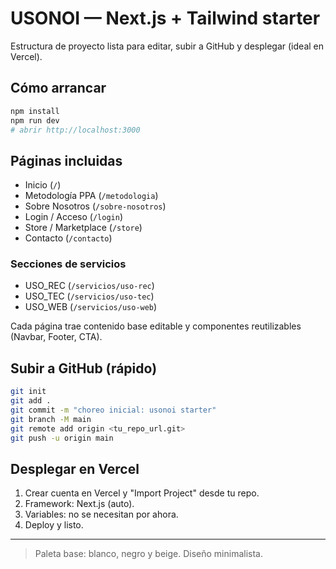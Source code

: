 # USONOI — Next.js + Tailwind starter

Estructura de proyecto lista para editar, subir a GitHub y desplegar (ideal en Vercel).

## Cómo arrancar
```bash
npm install
npm run dev
# abrir http://localhost:3000
```

## Páginas incluidas
- Inicio (`/`)
- Metodología PPA (`/metodologia`)
- Sobre Nosotros (`/sobre-nosotros`)
- Login / Acceso (`/login`)
- Store / Marketplace (`/store`)
- Contacto (`/contacto`)

### Secciones de servicios
- USO_REC (`/servicios/uso-rec`)
- USO_TEC (`/servicios/uso-tec`)
- USO_WEB (`/servicios/uso-web`)

Cada página trae contenido base editable y componentes reutilizables (Navbar, Footer, CTA).

## Subir a GitHub (rápido)
```bash
git init
git add .
git commit -m "choreo inicial: usonoi starter"
git branch -M main
git remote add origin <tu_repo_url.git>
git push -u origin main
```

## Desplegar en Vercel
1. Crear cuenta en Vercel y "Import Project" desde tu repo.
2. Framework: Next.js (auto).
3. Variables: no se necesitan por ahora.
4. Deploy y listo.

---

> Paleta base: blanco, negro y beige. Diseño minimalista.
